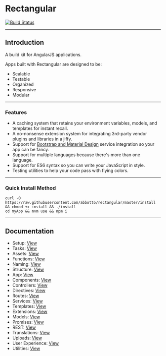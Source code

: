 # Rectangular
[![Build Status](https://travis-ci.org/abbotto/rectangular.svg?branch=master)](https://travis-ci.org/abbotto/rectangular)

---

## Introduction
A build kit for AngularJS applications.

Apps built with Rectangular are designed to be:
- Scalable
- Testable
- Organized
- Responsive
- Modular

---

### Features
- A caching system that retains your environment variables, models, and templates for instant recall.
- A no-nonsense extension system for integrating 3rd-party vendor plugins and libraries in a jiffy.
- Support for [Bootstrap and Material Design](https://github.com/abbotto/rectangular-ui) service integration so your app can be fancy.
- Support for multiple languages because there's more than one language.
- Support for ES6 syntax so you can write your JavaScript in style.
- Testing utilities to help your code pass with flying colors.

---

### Quick Install Method
	curl -O https://raw.githubusercontent.com/abbotto/rectangular/master/install && chmod +x install && ./install
	cd myApp && nvm use && npm i

---

## Documentation
- Setup: 			[View](readme/setup.md)
- Tasks: 			[View](readme/tasks.md)
- Assets: 			[View](readme/assets.md)
- Functions:		[View](readme/functions.md)
- Naming:			[View](readme/naming.md)
- Structure:		[View](readme/structure.md)
- App:				[View](readme/app.md)
- Components: 		[View](readme/components.md)
- Controllers: 		[View](readme/controllers.md)
- Directives: 		[View](readme/directives.md)
- Routes:			[View](readme/routes.md)
- Services:			[View](readme/services.md)
- Templates:		[View](readme/templates.md)
- Extensions:		[View](readme/extensions.md)
- Models:			[View](readme/models.md)
- Promises:			[View](readme/promises.md)
- REST:				[View](readme/rest.md)
- Translations:		[View](readme/translations.md)
- Uploads:			[View](readme/uploads.md)
- User Experience:	[View](readme/user-experience.md)
- Utilities:		[View](readme/utilities.md)




